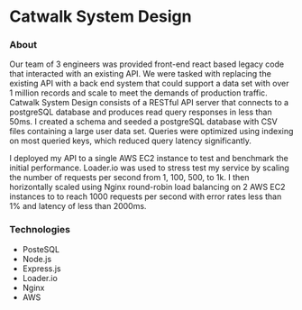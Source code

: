 # Catwalk System Design

### About

Our team of 3 engineers was provided front-end react based legacy code that interacted with an existing API. We were tasked with replacing the existing API with a back end system that could support a data set with over 1 million records and scale to meet the demands of production traffic. Catwalk System Design consists of a RESTful API server that connects to a postgreSQL database and produces read query responses in less than 50ms. I created a schema and seeded a postgreSQL database with CSV files containing a large user data set. Queries were optimized using indexing on most queried keys, which reduced query latency significantly. 

I deployed my API to a single AWS EC2 instance to test and benchmark the initial performance. Loader.io was used to stress test my service by scaling the number of requests per second from 1, 100, 500, to 1k. I then horizontally scaled using Nginx round-robin load balancing on 2 AWS EC2 instances to to reach 1000 requests per second with error rates less than 1% and latency of less than 2000ms.

### Technologies
* PosteSQL
* Node.js
* Express.js
* Loader.io
* Nginx
* AWS
